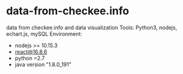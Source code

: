# data-from-checkee.info
data from checkee.info and data visualization
Tools: Python3, nodejs, echart.js, mySQL
Environment:
- nodejs >= 10.15.3 
- react@16.8.6
- python =2.7
- java version "1.8.0_191"
